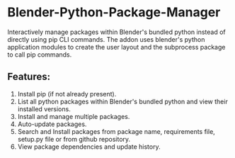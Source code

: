 # Blender-Python-Package-Manager
Interactively manage packages within Blender's bundled python instead of directly using pip CLI commands. The addon uses blender's python application modules to create the user layout and the subprocess package to call pip commands.

## Features:
1. Install pip (if not already present). 
2. List all python packages within Blender's bundled python and view their installed versions.
3. Install and manage multiple packages. 
4. Auto-update packages.
5. Search and Install packages from package name, requirements file, setup.py file or from github repository.
6. View package dependencies and update history.
